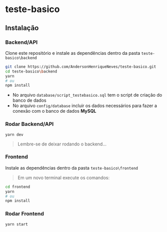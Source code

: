# teste-basico

## Instalação
### Backend/API
Clone este repositório e instale as dependências dentro da pasta `teste-basico\backend`
```sh
git clone https://github.com/AndersonHenriqueNeves/teste-basico.git
cd teste-basico\backend
yarn
# ou
npm install
```
- No arquivo `database/script_testebasico.sql` tem o script de criação do banco de dados
- No arquivo `config/database` incluir os dados necessários para fazer a conexão com o banco de dados **MySQL**
### Rodar Backend/API
```
yarn dev
```
> Lembre-se de deixar rodando o backend...

### Frontend
Instale as dependências dentro da pasta `teste-basico\frontend`
> Em um novo terminal execute os comandos:
```sh
cd frontend
yarn
# ou
npm install
```
### Rodar Frontend
```
yarn start
```
